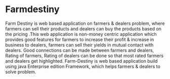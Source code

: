# Farmdestiny
Farm Destiny is web based application on farmers & dealers problem, where farmers can sell their products and dealers can buy the products based on the pricing .This web application is non-money centric application which provides good features for farmers to increase their profit & increase in business to dealers, farmers  can sell their yields in mutual contact with dealers. Good connections can be made between farmers and dealers, Rating of farmers, Rating of dealers can be done so that most rated farmers and dealers get highlighted. Farm-Destiny is web based application build using java Enterprise edition Framework, which helps farmers & dealers to solve problem. 
